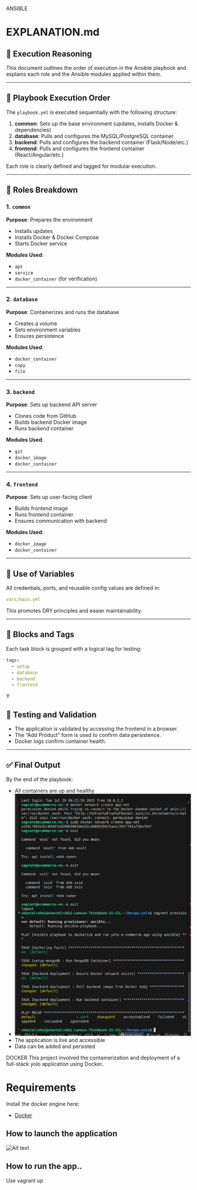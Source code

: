 ANSIBLE 
# EXPLANATION.md

## 🧠 Execution Reasoning

This document outlines the order of execution in the Ansible playbook and explains each role and the Ansible modules applied within them.

---

## 🔄 Playbook Execution Order

The `playbook.yml` is executed sequentially with the following structure:

1. **common**: Sets up the base environment (updates, installs Docker & dependencies)
2. **database**: Pulls and configures the MySQL/PostgreSQL container
3. **backend**: Pulls and configures the backend container (Flask/Node/etc.)
4. **frontend**: Pulls and configures the frontend container (React/Angular/etc.)

Each role is clearly defined and tagged for modular execution.

---

## 🧱 Roles Breakdown

### 1. `common`
**Purpose**: Prepares the environment
- Installs updates
- Installs Docker & Docker Compose
- Starts Docker service

**Modules Used**:
- `apt`
- `service`
- `docker_container` (for verification)

---

### 2. `database`
**Purpose**: Containerizes and runs the database
- Creates a volume
- Sets environment variables
- Ensures persistence

**Modules Used**:
- `docker_container`
- `copy`
- `file`

---

### 3. `backend`
**Purpose**: Sets up backend API server
- Clones code from GitHub
- Builds backend Docker image
- Runs backend container

**Modules Used**:
- `git`
- `docker_image`
- `docker_container`

---

### 4. `frontend`
**Purpose**: Sets up user-facing client
- Builds frontend image
- Runs frontend container
- Ensures communication with backend

**Modules Used**:
- `docker_image`
- `docker_container`

---

## 🧩 Use of Variables

All credentials, ports, and reusable config values are defined in:

```yaml
vars/main.yml
```

This promotes DRY principles and easier maintainability.

---

## 🔖 Blocks and Tags

Each task block is grouped with a logical tag for testing:

```yaml
tags:
  - setup
  - database
  - backend
  - frontend
```

Y

## 🧪 Testing and Validation

- The application is validated by accessing the frontend in a browser.
- The “Add Product” form is used to confirm data persistence.
- Docker logs confirm container health.

---


## ✅ Final Output

By the end of the playbook:
- All containers are up and healthy
- ![image showing healthy and runnung containers](screenshot/image1.png)
- The application is live and accessible
- Data can be added and persisted
















































































































































DOCKER
This project involved the containerization and deployment of a full-stack yolo application using Docker.


# Requirements
Install the docker engine here:
- [Docker](https://docs.docker.com/engine/install/) 

## How to launch the application 


![Alt text](image.png)

## How to run the app..
Use vagrant up 
